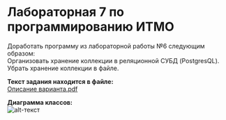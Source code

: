 # Лабораторная 7 по программированию ИТМО
Доработать программу из лабораторной работы №6 следующим образом:  
Организовать хранение коллекции в реляционной СУБД (PostgresQL). Убрать хранение коллекции в файле.
  
**Текст задания находится в файле:**  
[Описание варианта.pdf](./Описание%20варианта.pdf)
  
**Диаграмма классов:**  
![alt-текст](https://i.ibb.co/Brptj6N/LAB7-UML.png "1199")  
